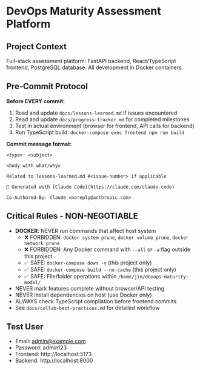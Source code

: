 # DevOps Maturity Assessment Platform

## Project Context
Full-stack assessment platform: FastAPI backend, React/TypeScript frontend, PostgreSQL database. All development in Docker containers.

## Pre-Commit Protocol

**Before EVERY commit:**
1. Read and update `docs/lessons-learned.md` if issues encountered
2. Read and update `docs/progress-tracker.md` for completed milestones
3. Test in actual environment (browser for frontend, API calls for backend)
4. Run TypeScript build: `docker-compose exec frontend npm run build`

**Commit message format:**
```
<type>: <subject>

<body with what/why>

Related to lessons-learned.md #<issue-number> if applicable

🤖 Generated with [Claude Code](https://claude.com/claude-code)

Co-Authored-By: Claude <noreply@anthropic.com>
```

## Critical Rules - NON-NEGOTIABLE
- **DOCKER**: NEVER run commands that affect host system
  - ❌ FORBIDDEN: `docker system prune`, `docker volume prune`, `docker network prune`
  - ❌ FORBIDDEN: Any Docker command with `--all` or `-a` flag outside this project
  - ✅ SAFE: `docker-compose down -v` (this project only)
  - ✅ SAFE: `docker-compose build --no-cache` (this project only)
  - ✅ SAFE: File/folder operations within `/home/jim/devops-maturity-model/`
- NEVER mark features complete without browser/API testing
- NEVER install dependencies on host (use Docker only)
- ALWAYS check TypeScript compilation before frontend commits
- See `docs/collab-best-practices.md` for detailed workflow

## Test User
- Email: admin@example.com
- Password: admin123
- Frontend: http://localhost:5173
- Backend: http://localhost:8000
